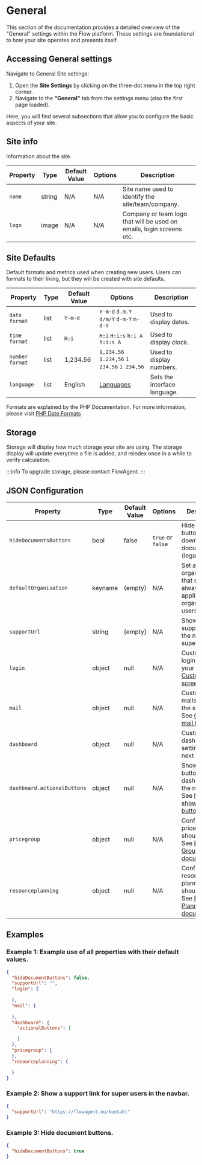 # General

This section of the documentation provides a detailed overview of the "General" settings within the Flow platform. These settings are foundational to how your site operates and presents itself.

## Accessing General settings

Navigate to General Site settings:

1. Open the **Site Settings** by clicking on the three-dot menu in the top right corner.
2. Navigate to the **"General"** tab from the settings menu (also the first page loaded).

Here, you will find several subsections that allow you to configure the basic aspects of your site.

## Site info

Information about the site.

| Property                 | Type    | Default Value  | Options        | Description                                                                 |
|--------------------------|---------|----------------|----------------|-----------------------------------------------------------------------------|
| `name`                   | string  | N/A            | N/A            | Site name used to identify the site/team/company.                           |
| `logo`                   | image   | N/A            | N/A            | Company or team logo that will be used on emails, login screens etc.        |

## Site Defaults

Default formats and metrics used when creating new users. Users can formats to their liking, but they will be created with site defaults.

| Property                 | Type    | Default Value  | Options        | Description                                                                 |
|--------------------------|---------|----------------|----------------|-----------------------------------------------------------------------------|
| `date format`            | list    | `Y-m-d`        | `Y-m-d` `d.m.Y` `d/m/Y` `d-m-Y` `m-d-Y` | Used to display dates.  |
| `time format`            | list    | `H:i`          | `H:i` `H:i:s` `h:i A` `h:i:s A` | Used to display clock.  |
| `number format`          | list    | 1,234.56       | `1,234.56` `1.234,56` `1 234.56` `1 234,56`  | Used to display numbers.  |
| `language`               | list    | English        | [Languages](/docs/misc/languages) | Sets the interface language.  |

Formats are explained by the PHP Documentation. For more information, please visit [PHP Date Formats](https://www.php.net/manual/en/datetime.formats.php)

## Storage

Storage will display how much storage your site are using. The storage display will update everytime a file is added, and reindex once in a while to verify calculation.

:::info
To upgrade storage, please contact FlowAgent.
:::

## JSON Configuration

| Property                 | Type    | Default Value  | Options        | Description                                                                 |
|--------------------------|---------|----------------|----------------|-----------------------------------------------------------------------------|
| `hideDocumentsButtons`   | bool    | false          | `true` or `false` | Hide default buttons for downloading documents (legacy). |
| `defaultOrganisation`    | keyname | (empty)        | N/A            | Set a default organisation that should always be applied to new organisation users. |
| `supportUrl`             | string  | (empty)        | N/A            | Shows a support link in the navbar for super users. |
| `login`                  | object  | null           | N/A            | Customize the login screen to your need. See [Custom login screen](/docs/misc/custom-login-screen). |
| `mail`                   | object  | null           | N/A            | Customize the mails sent by the system. See [Custom mail templates](/docs/misc/custom-mail-templates). |
| `dashboard`              | object  | null           | N/A            | Customize dashboard settings (see next row(s)). |
| `dashboard.actionalButtons` | object | null         | N/A            | Show actional buttons on the dashboard in the navbar. See [how to show actional buttons](/docs/sites/actionalbuttons/how-to-use). |
| `pricegroup`             | object  | null           | N/A            | Configure how pricegroup should work. See [Price Group documentation](/docs/apps/pricegroup/introduction). |
| `resourceplanning`       | object  | null           | N/A            | Configure how resource planning should work. See [Resource Planning documentation](/docs/apps/pricegroup/introduction). |


## Examples

### Example 1: Example use of all properties with their default values.

```json
{
  "hideDocumentButtons": false,
  "supportUrl": "",
  "login": {
    
  },
  "mail": {
    
  },
  "dashboard": {
    "actionalButtons": [

    ]
  },
  "pricegroup": {
  },
  "resourceplanning": {

  }
}
```

### Example 2: Show a support link for super users in the navbar.

```json
{
  "supportUrl": "https://flowagent.nu/kontakt"
}
```

### Example 3: Hide document buttons.

```json
{
  "hideDocumentButtons": true
}
```